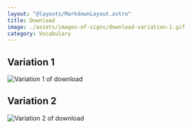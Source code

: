```yaml
---
layout: "@layouts/MarkdownLayout.astro"
title: Download
image: ./assets/images-of-signs/download-variation-1.gif
category: Vocabulary
---
```


## Variation 1

![Variation 1 of download](@signs/download-variation-1.gif)

## Variation 2

![Variation 2 of download](@signs/download-variation-2.gif)

